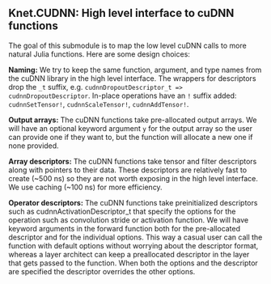 ## Knet.CUDNN: High level interface to cuDNN functions

The goal of this submodule is to map the low level cuDNN calls to more natural Julia
functions. Here are some design choices:

**Naming:** We try to keep the same function, argument, and type names from the cuDNN
library in the high level interface. The wrappers for descriptors drop the `_t` suffix,
e.g. `cudnnDropoutDescriptor_t => cudnnDropoutDescriptor`. In-place operations have an `!`
suffix added: `cudnnSetTensor!`, `cudnnScaleTensor!`, `cudnnAddTensor!`.

**Output arrays:** The cuDNN functions take pre-allocated output arrays. We will have an
optional keyword argument `y` for the output array so the user can provide one if they want
to, but the function will allocate a new one if none provided.

**Array descriptors:** The cuDNN functions take tensor and filter descriptors along with
pointers to their data. These descriptors are relatively fast to create (~500 ns) so they
are not worth exposing in the high level interface. We use caching (~100 ns) for more
efficiency.

**Operator descriptors:** The cuDNN functions take preinitialized descriptors such as
cudnnActivationDescriptor_t that specify the options for the operation such as convolution
stride or activation function. We will have keyword arguments in the forward function both
for the pre-allocated descriptor and for the individual options. This way a casual user can
call the function with default options without worrying about the descriptor format, whereas
a layer architect can keep a preallocated descriptor in the layer that gets passed to the
function. When both the options and the descriptor are specified the descriptor overrides
the other options.
